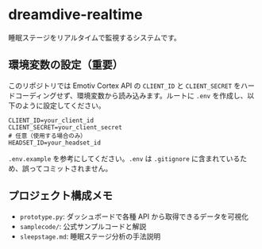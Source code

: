# dreamdive-realtime
睡眠ステージをリアルタイムで監視するシステムです。

## 環境変数の設定（重要）
このリポジトリでは Emotiv Cortex API の `CLIENT_ID` と `CLIENT_SECRET` をハードコーディングせず、環境変数から読み込みます。ルートに `.env` を作成し、以下のように設定してください。

```
CLIENT_ID=your_client_id
CLIENT_SECRET=your_client_secret
# 任意（使用する場合のみ）
HEADSET_ID=your_headset_id
```

`.env.example` を参考にしてください。`.env` は `.gitignore` に含まれているため、誤ってコミットされません。

## プロジェクト構成メモ
- `prototype.py`: ダッシュボードで各種 API から取得できるデータを可視化
- `samplecode/`: 公式サンプルコードと解説
- `sleepstage.md`: 睡眠ステージ分析の手法説明
